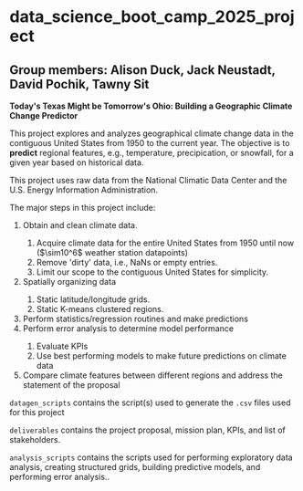 <h1> data_science_boot_camp_2025_project </h1>
<h2> Group members: Alison Duck, Jack Neustadt, David Pochik, Tawny Sit </h2>

<p> <strong>Today's Texas Might be Tomorrow's Ohio: Building a Geographic Climate Change Predictor</strong> </p>

This project explores and analyzes geographical climate change data in the contiguous United States from 1950 to the current year. The objective is to <strong>predict</strong> regional features, e.g., temperature, precipication, or snowfall, for a given year based on historical data.

This project uses raw data from the National Climatic Data Center and the U.S. Energy Information Administration.

The major steps in this project include:
<ol>
<li>Obtain and clean climate data. </li>
<ol>
<li>Acquire climate data for the entire United States from 1950 until now ($\sim10^6$ weather station datapoints) </li>
<li>Remove 'dirty' data, i.e., NaNs or empty entries. </li>
<li>Limit our scope to the contiguous United States for simplicity.</li>
</ol>
<li>Spatially organizing data </li>
<ol>
<li> Static latitude/longitude grids. </li>
<li> Static K-means clustered regions. </li>
</ol>
<li>Perform statistics/regression routines and make predictions</li>
<li>Perform error analysis to determine model performance</li>
<ol>
<li>Evaluate KPIs </li>
<li>Use best performing models to make future predictions on climate data</li>
</ol>
<li>Compare climate features between different regions and address the statement of the proposal</li>
</ol>

<code>datagen_scripts</code> contains the script(s) used to generate the <code>.csv</code> files used for this project

<code>deliverables</code> contains the project proposal, mission plan, KPIs, and list of stakeholders.

<code>analysis_scripts</code> contains the scripts used for performing exploratory data analysis, creating structured grids, building predictive models, and performing error analysis..



